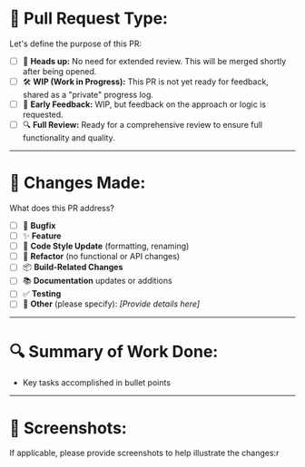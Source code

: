 # 📌 Pull Request Type:

Let's define the purpose of this PR:

- [ ] 🚀 **Heads up:** No need for extended review. This will be merged shortly after being opened.
- [ ] 🛠 **WIP (Work in Progress):** This PR is not yet ready for feedback, shared as a "private" progress log.
- [ ] 💬 **Early Feedback:** WIP, but feedback on the approach or logic is requested.
- [ ] 🔍 **Full Review:** Ready for a comprehensive review to ensure full functionality and quality.

---

# 📝 Changes Made:

What does this PR address?

- [ ] 🐞 **Bugfix**
- [ ] ✨ **Feature**
- [ ] 🎨 **Code Style Update** (formatting, renaming)
- [ ] 🔄 **Refactor** (no functional or API changes)
- [ ] 📦 **Build-Related Changes**
- [ ] 📚 **Documentation** updates or additions
- [ ] ✅ **Testing**
- [ ] 🧩 **Other** (please specify): _[Provide details here]_

---

# 🔍 Summary of Work Done:

- Key tasks accomplished in bullet points

---

# 📸 Screenshots:

If applicable, please provide screenshots to help illustrate the changes:r